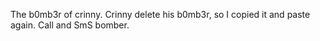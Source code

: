 The b0mb3r of crinny.
Crinny delete his b0mb3r, so I copied it and paste again.
Call and SmS bomber.



